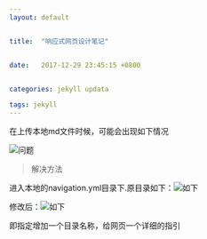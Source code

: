 ```yaml
---
layout: default


title:  "响应式网页设计笔记"


date:   2017-12-29 23:45:15 +0800


categories: jekyll updata

tags: jekyll
---
```


在上传本地md文件时候，可能会出现如下情况

![问题](https://raw.githubusercontent.com/Heresy007/Heresy007.github.io/master/images/QQ%E5%9B%BE%E7%89%8720180101215527.png)

> 解决方法

进入本地的navigation.yml目录下.原目录如下：![如下](https://github.com/Heresy007/Heresy007.github.io/blob/master/images/%E5%BE%AE%E4%BF%A1%E6%88%AA%E5%9B%BE_20180101222610.png?raw=true)

修改后：![如下](https://github.com/Heresy007/Heresy007.github.io/blob/master/images/%E5%BE%AE%E4%BF%A1%E6%88%AA%E5%9B%BE_20180101222552.png?raw=true)

即指定增加一个目录名称，给网页一个详细的指引